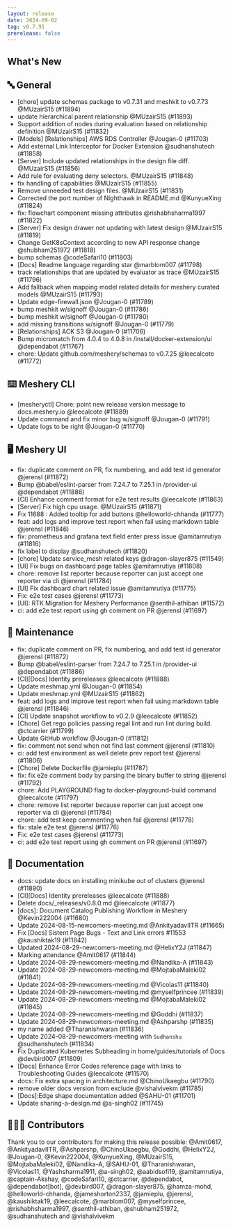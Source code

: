 ```yaml
---
layout: release
date: 2024-09-02
tag: v0.7.91
prerelease: false
---
```


## What's New
## 🔤 General
- [chore] update schemas package to v0.7.31 and meshkit to v0.7.73 @MUzairS15 (#11894)
- update hierarchical parent relationship @MUzairS15 (#11893)
- Support addition of nodes during evaluation based on relationship definition @MUzairS15 (#11832)
- [Models] [Relationships] AWS RDS Controller @Jougan-0 (#11703)
- Add external Link Interceptor for Docker Extension @sudhanshutech (#11858)
- [Server] Include updated relationships in the design file diff. @MUzairS15 (#11856)
- Add rule for evaluating deny selectors. @MUzairS15 (#11848)
- fix handling of capabilities @MUzairS15 (#11855)
- Remove unneeded test design files. @MUzairS15 (#11831)
- Corrected the port number of Nighthawk in README.md @KunyueXing (#11824)
- fix: flowchart component missing attributes @rishabhsharma1997 (#11822)
- [Server] Fix design drawer not updating with latest design @MUzairS15 (#11819)
- Change GetK8sContext according to new API response change @shubham251972 (#11818)
- bump schemas @codeSafari10 (#11803)
- [Docs] Readme language regarding star @marblom007 (#11798)
- track relationships that are updated by evaluator as trace @MUzairS15 (#11796)
- Add fallback when mapping model related details for meshery curated models @MUzairS15 (#11793)
- Update edge-firewall.json @Jougan-0 (#11789)
- bump meshkit w/signoff @Jougan-0 (#11786)
- bump meshkit w/signoff @Jougan-0 (#11780)
- add missing transitions w/signoff @Jougan-0 (#11779)
- [Relationships] ACK S3 @Jougan-0 (#11706)
- Bump micromatch from 4.0.4 to 4.0.8 in /install/docker-extension/ui @dependabot (#11767)
- chore: Update github.com/meshery/schemas to v0.7.25 @leecalcote (#11772)

## ⌨️ Meshery CLI

- [mesheryctl] Chore: point new release version message to docs.meshery.io @leecalcote (#11889)
- Update command and fix minor bug w/signoff @Jougan-0 (#11791)
- Update logs to be right @Jougan-0 (#11770)

## 🖥 Meshery UI

- fix: duplicate comment on PR, fix numbering, and add test id generator @jerensl (#11872)
- Bump @babel/eslint-parser from 7.24.7 to 7.25.1 in /provider-ui @dependabot (#11886)
- [CI] Enhance comment format for e2e test results @leecalcote (#11863)
- [Server] Fix high cpu usage. @MUzairS15 (#11871)
- Fix 11688 : Added tooltip for add buttons @helloworld-chhanda (#11777)
- feat: add logs and improve test report when fail using markdown table @jerensl (#11846)
- fix: prometheus and grafana text field enter press issue @amitamrutiya (#11816)
- fix label to display @sudhanshutech (#11820)
- [chore] Update service_mesh related keys @dragon-slayer875 (#11549)
- [UI] Fix bugs on dashboard page tables @amitamrutiya (#11808)
- chore: remove list reporter because reporter can just accept one reporter via cli @jerensl (#11784)
- [UI] Fix dashboard chart related issue @amitamrutiya (#11775)
- Fix: e2e test cases @jerensl (#11773)
- [UI]: RTK Migration for Meshery Performance @senthil-athiban (#11572)
- ci: add e2e test report using gh comment on PR @jerensl (#11697)

## 🧰 Maintenance

- fix: duplicate comment on PR, fix numbering, and add test id generator @jerensl (#11872)
- Bump @babel/eslint-parser from 7.24.7 to 7.25.1 in /provider-ui @dependabot (#11886)
- [CI][Docs] Identity prereleases @leecalcote (#11888)
- Update meshmap.yml @Jougan-0 (#11854)
- Update meshmap.yml @MUzairS15 (#11862)
- feat: add logs and improve test report when fail using markdown table @jerensl (#11846)
- [CI] Update snapshot workflow to v0.2.9 @leecalcote (#11852)
- [Chore] Get rego policies passing regal lint and run lint during build. @ctcarrier (#11799)
- Update GitHub workflow @Jougan-0 (#11812)
- fix: comment not send when not find last comment @jerensl (#11810)
- ci: add test environment as well delete prev report test @jerensl (#11806)
- [Chore] Delete Dockerfile @jamieplu (#11787)
- fix: fix e2e comment body by parsing the binary buffer to string @jerensl (#11792)
- chore: Add PLAYGROUND flag to docker-playground-build command @leecalcote (#11797)
- chore: remove list reporter because reporter can just accept one reporter via cli @jerensl (#11784)
- chore: add test keep commenting when fail @jerensl (#11778)
- fix: stale e2e test @jerensl (#11776)
- Fix: e2e test cases @jerensl (#11773)
- ci: add e2e test report using gh comment on PR @jerensl (#11697)

## 📖 Documentation

- docs: update docs on installing minikube out of clusters @jerensl (#11890)
- [CI][Docs] Identity prereleases @leecalcote (#11888)
- Delete docs/_releases/v0.8.0.md @leecalcote (#11877)
- [docs]: Document Catalog Publishing Workflow in Meshery @Kevin222004 (#11680)
- Update 2024-08-15-newcomers-meeting.md @AnkityadavIITR (#11665)
- Fix [Docs] Sistent Page Bugs - Text and Link errors #11553 @kaushiktak19 (#11842)
- Updated 2024-08-29-newcomers-meeting.md @HelixY2J (#11847)
- Marking attendance @Amit0617 (#11844)
- Update 2024-08-29-newcomers-meeting.md @Nandika-A (#11843)
- Update 2024-08-29-newcomers-meeting.md @MojtabaMaleki02 (#11841)
- Update 2024-08-29-newcomers-meeting.md @Vicolas11 (#11840)
- Update 2024-08-29-newcomers-meeting.md @myselfprincee (#11839)
- Update 2024-08-29-newcomers-meeting.md @MojtabaMaleki02 (#11845)
- Update 2024-08-29-newcomers-meeting.md @Goddhi (#11837)
- Update 2024-08-29-newcomers-meeting.md @Ashparshp (#11835)
- my name added @Tharanishwaran (#11836)
- Update 2024-08-29-newcomers-meeting with `Sudhanshu` @sudhanshutech (#11834)
- Fix Duplicated Kubernetes Subheading in home/guides/tutorials of Docs @devbird007 (#11809)
- [Docs] Enhance Error Codes reference page with links to Troubleshooting Guides @leecalcote (#11570)
- docs: Fix extra spacing in architecture.md @ChinoUkaegbu (#11790)
- remove older docs version from exclude @vishalvivekm (#11785)
- [Docs]:Edge shape documentation added @SAHU-01 (#11701)
- Update sharing-a-design.md @a-singh02 (#11745)

## 👨🏽‍💻 Contributors

Thank you to our contributors for making this release possible:
@Amit0617, @AnkityadavIITR, @Ashparshp, @ChinoUkaegbu, @Goddhi, @HelixY2J, @Jougan-0, @Kevin222004, @KunyueXing, @MUzairS15, @MojtabaMaleki02, @Nandika-A, @SAHU-01, @Tharanishwaran, @Vicolas11, @Yashsharma1911, @a-singh02, @aabidsofi19, @amitamrutiya, @captain-Akshay, @codeSafari10, @ctcarrier, @dependabot, @dependabot[bot], @devbird007, @dragon-slayer875, @hamza-mohd, @helloworld-chhanda, @jameshorton2337, @jamieplu, @jerensl, @kaushiktak19, @leecalcote, @marblom007, @myselfprincee, @rishabhsharma1997, @senthil-athiban, @shubham251972, @sudhanshutech and @vishalvivekm

